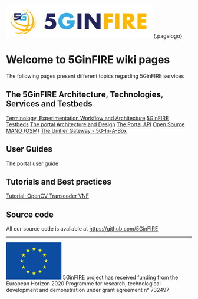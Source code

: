<!-- TITLE: 5GinFIRE wiki -->
<!-- SUBTITLE:Welcome to the 5GinFIRE wiki pages -->

![5 Ginfire Logo 3](/uploads/5-ginfire-logo-3.png "5 Ginfire Logo 3"){.pagelogo}
# Welcome to 5GinFIRE wiki pages
The following pages present different topics regarding 5GinFIRE services

## The 5GinFIRE Architecture, Technologies, Services and Testbeds

[Terminology,  Experimentation Workflow and Architecture](5-gin-fire-terminology-experimentation-workflow-and-architecture)
[5GinFIRE Testbeds](5GinFIREtestbeds)
[The portal Architecture and Design](portalarchitecturedesign)
[The Portal API](portalarchitecturedesign/portal-api)
[Open Source MANO (OSM)](osm)
[The Unifier Gateway - 5G-In-A-Box ](unifiergateway)

## User Guides

[The portal user guide](5-gin-fire-portal-user-guide)

## Tutorials and Best practices

[Tutorial: OpenCV Transcoder VNF](tutorials/tutorial-opencv-vnf-transcoder)

## Source code

All our source code is available at https://github.com/5GinFIRE




-----
![Eu Flag](/uploads/eu-flag.png "Eu Flag")
5GinFIRE project has received funding from the European Horizon 2020 Programme for research, technological development and demonstration under grant agreement n° 732497
